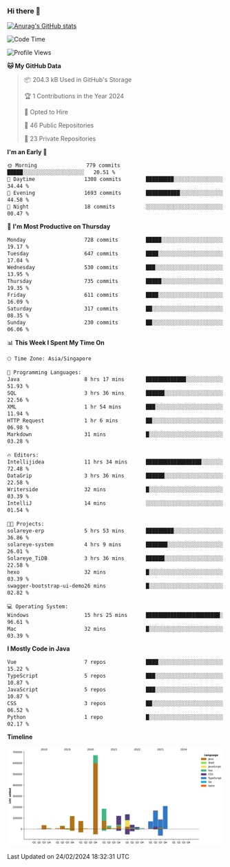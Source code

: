 ### Hi there 👋

[![Anurag's GitHub stats](https://github-readme-stats.vercel.app/api?username=xiumu2017&show_icons=true&theme=radical)](https://github.com/anuraghazra/github-readme-stats)

<!--
**xiumu2017/xiumu2017** is a ✨ _special_ ✨ repository because its `README.md` (this file) appears on your GitHub profile.

Here are some ideas to get you started:

- 🔭 I’m currently working on ...
- 🌱 I’m currently learning ...
- 👯 I’m looking to collaborate on ...
- 🤔 I’m looking for help with ...
- 💬 Ask me about ...
- 📫 How to reach me: ...
- 😄 Pronouns: ...
- ⚡ Fun fact: ...
-->

<!--START_SECTION:waka-->
![Code Time](http://img.shields.io/badge/Code%20Time-1%2C978%20hrs%2025%20mins-blue)

![Profile Views](http://img.shields.io/badge/Profile%20Views-0-blue)

**🐱 My GitHub Data** 

> 📦 204.3 kB Used in GitHub's Storage 
 > 
> 🏆 1 Contributions in the Year 2024
 > 
> 💼 Opted to Hire
 > 
> 📜 46 Public Repositories 
 > 
> 🔑 23 Private Repositories 
 > 
**I'm an Early 🐤** 

```text
🌞 Morning                779 commits         █████░░░░░░░░░░░░░░░░░░░░   20.51 % 
🌆 Daytime                1308 commits        █████████░░░░░░░░░░░░░░░░   34.44 % 
🌃 Evening                1693 commits        ███████████░░░░░░░░░░░░░░   44.58 % 
🌙 Night                  18 commits          ░░░░░░░░░░░░░░░░░░░░░░░░░   00.47 % 
```
📅 **I'm Most Productive on Thursday** 

```text
Monday                   728 commits         █████░░░░░░░░░░░░░░░░░░░░   19.17 % 
Tuesday                  647 commits         ████░░░░░░░░░░░░░░░░░░░░░   17.04 % 
Wednesday                530 commits         ███░░░░░░░░░░░░░░░░░░░░░░   13.95 % 
Thursday                 735 commits         █████░░░░░░░░░░░░░░░░░░░░   19.35 % 
Friday                   611 commits         ████░░░░░░░░░░░░░░░░░░░░░   16.09 % 
Saturday                 317 commits         ██░░░░░░░░░░░░░░░░░░░░░░░   08.35 % 
Sunday                   230 commits         ██░░░░░░░░░░░░░░░░░░░░░░░   06.06 % 
```


📊 **This Week I Spent My Time On** 

```text
🕑︎ Time Zone: Asia/Singapore

💬 Programming Languages: 
Java                     8 hrs 17 mins       █████████████░░░░░░░░░░░░   51.93 % 
SQL                      3 hrs 36 mins       ██████░░░░░░░░░░░░░░░░░░░   22.56 % 
XML                      1 hr 54 mins        ███░░░░░░░░░░░░░░░░░░░░░░   11.94 % 
HTTP Request             1 hr 6 mins         ██░░░░░░░░░░░░░░░░░░░░░░░   06.98 % 
Markdown                 31 mins             █░░░░░░░░░░░░░░░░░░░░░░░░   03.28 % 

🔥 Editors: 
Intellijidea             11 hrs 34 mins      ██████████████████░░░░░░░   72.48 % 
DataGrip                 3 hrs 36 mins       ██████░░░░░░░░░░░░░░░░░░░   22.58 % 
Writerside               32 mins             █░░░░░░░░░░░░░░░░░░░░░░░░   03.39 % 
IntelliJ                 14 mins             ░░░░░░░░░░░░░░░░░░░░░░░░░   01.54 % 

🐱‍💻 Projects: 
solareye-erp             5 hrs 53 mins       █████████░░░░░░░░░░░░░░░░   36.86 % 
solareye-system          4 hrs 9 mins        ███████░░░░░░░░░░░░░░░░░░   26.01 % 
Solareye_TiDB            3 hrs 36 mins       ██████░░░░░░░░░░░░░░░░░░░   22.58 % 
hexo                     32 mins             █░░░░░░░░░░░░░░░░░░░░░░░░   03.39 % 
swagger-bootstrap-ui-demo26 mins             █░░░░░░░░░░░░░░░░░░░░░░░░   02.82 % 

💻 Operating System: 
Windows                  15 hrs 25 mins      ████████████████████████░   96.61 % 
Mac                      32 mins             █░░░░░░░░░░░░░░░░░░░░░░░░   03.39 % 
```

**I Mostly Code in Java** 

```text
Vue                      7 repos             ████░░░░░░░░░░░░░░░░░░░░░   15.22 % 
TypeScript               5 repos             ███░░░░░░░░░░░░░░░░░░░░░░   10.87 % 
JavaScript               5 repos             ███░░░░░░░░░░░░░░░░░░░░░░   10.87 % 
CSS                      3 repos             ██░░░░░░░░░░░░░░░░░░░░░░░   06.52 % 
Python                   1 repo              █░░░░░░░░░░░░░░░░░░░░░░░░   02.17 % 
```



**Timeline**

![Lines of Code chart](https://raw.githubusercontent.com/xiumu2017/xiumu2017/main/assets/bar_graph.png)


 Last Updated on 24/02/2024 18:32:31 UTC
<!--END_SECTION:waka-->
